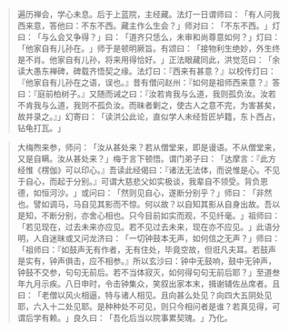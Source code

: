 
> 遍历禅会，学心未息。后于上蓝院，主经藏。法灯一日谓师曰：​「有人问我西来意，答他曰：不东不西。藏主作么生会？​」师对曰：​「不东不西。​」灯曰：​「与么会又争得？​」曰：​「道齐只恁么，未审和尚尊意如何？​」灯曰：​「他家自有儿孙在。​」师于是顿明厥旨。有颂曰：​「接物利生绝妙，外生终是不肖。他家自有儿孙，将来用得恰好。​」正法眼藏同此，洪觉范曰：​「余读大愚东禅碑，碑载齐悟契之缘。法灯曰：『西来有甚意？』以校传灯曰：『他家自有儿孙在之语，误也。』昔有僧问赵州：『如何是祖师西来意？』答曰：『庭前柏树子。』又随而诫之曰：『汝若肯我与么道，我则孤负汝。汝若不肯我与么道，我则不孤负汝。而昧者剿之，使古人之意不完，为害甚矣，故并录之。』」幻寄曰：​「读洪公此论，直似学人未经哲匠垆籍，东卜西占，钻龟打瓦。​」

> 大梅煦来参，师问：​「汝从甚处来？若从僧堂来，即是谩语。不从僧堂来，又是自瞒。汝从甚处来？​」梅于言下顿悟。谓门弟子曰：​「达摩言：『此方经惟《楞伽》可以印心。』吾读此经偈曰：『诸法无法体，而说惟是心。不见于自心，而起于分别。』可谓大慈悲父如实极谈，我辈自不领受。背负恩德，如恒河沙。​」或问曰：​「然则见自心，遂断分别乎？​」师曰：​「非然也。譬如调马，马自见其影而不惊。何以故？以自知其影从自身出故。吾以是知，不断分别，亦舍心相也。只今目前如实而观，不见纤毫。​」祖师曰：​「若见现在，过去未来亦应见。若不见过去未来，现在亦不应见。​」此语分明，人自迷昧或又问龙济曰：​「一切钟鼓本无声，如何信之无声？​」师曰：​「祖师曰：『如鼓声无有作者，无有住处，毕竟空故，但诳凡夫耳。若鼓声是实有，钟声俱击，应不相参。』所以玄沙曰：钟中无鼓响，鼓中无钟声，钟鼓不交参，句句无前后。若不当体寂灭，如何得句句无前后耶？​」至道叁年九月示疾。八日申时，令击钟集众，笑叙出家本末，揖谢辅佐丛席者。且曰：​「老僧以风火相逼，特与诸人相见。且向甚么处见？向四大五阴处见耶，六入十二处见耶。是种种处不可见，则只今相问者是谁？若真见得，可谓后学有赖。​」良久曰：​「吾化后当以院事累契瑰。​」乃化。
